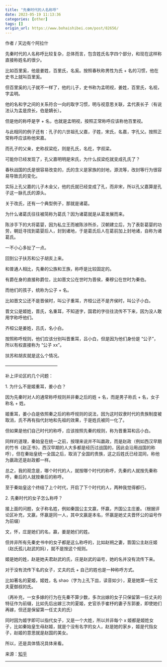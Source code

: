 ```yaml
---
title: "先秦时代的人名称呼"
date: 2023-05-19 11:13:36
categories: [other]
tags: []
origin_url: https://www.bohaishibei.com/post/82656/
---
```

[](https://smms.app/image/en3p1U9BoZwYR2r)

作者 / 天边有个阿拉什

先秦时代的人名称呼比较复杂，总体而言，包含姓氏名字四个部分，和现在这样称直接称姓名的很少。

比如百里奚，他是姜姓，百里氏，名奚。按照春秋称男性为氏 + 名的习惯，他在史书上就叫百里奚。

但百里奚的儿子就不一样了，他的儿子，史书称为孟明视，姜姓，百里氏，名视，字孟明。

他的名和字之间的关系符合一向的取字习惯，明与视意思关联，孟代表长子（有说法认为孟是庶长，伯是嫡长）。

但是他的称呼是字 + 名，也就是孟明视，按照正常称呼应该称他百里视。

与此相同的例子还有：孔子的六世祖孔父嘉，子姓，宋氏，名嘉，字孔父。按照正常称呼应该称他宋嘉。

而孔子的父亲，史称叔梁纥，则是孔氏，名纥，字叔梁。

可能你已经发现了，孔父嘉明明是宋氏，为什么叔梁纥就变成孔氏了？

春秋战国的氏是很容易改变的，氏的含义是家族的封地，源流等，改封等行为很容易导致氏的变化。

实际上孔父嘉的儿子木金父，他的氏就已经变成了孔，而非宋，所以孔父嘉算是孔子这一脉孔氏的源头。

关于改氏，还有一个典型例子，那就是诸葛。

为什么诸葛氏往往被简称为葛氏？因为诸葛就是从葛发展而来。

陈涉手下的大将葛婴，因为私立王而被陈涉所杀，汉朝建立后，为了表彰葛婴的功劳，朝廷寻找到葛婴后人，封到诸地，于是葛氏后人在葛前加上封地诸，自称为诸葛氏。

一不小心多扯了一点。

回到公子扶苏和公子胡亥上来。

和普通人相比，先秦的公族和王族，称呼是比较固定的。

有爵在身的直接称爵位，比如晋文公在世时为晋侯，秦穆公在世时为秦伯。

而他们的孩子，统称为公子 + 名。

比如晋文公还不是晋侯时，叫公子重耳，齐桓公还不是齐侯时，叫公子小白。

晋文公是姬姓，晋氏，名重耳，不知道字，国君的字往往流传不下来，因为没人敢用字称呼他们。

齐桓公是姜姓，吕氏，名小白。

按照称呼规则，他们应该分别叫晋重耳，吕小白，但是因为他们身份是 “公子”，所以有权直接称为 “公子 xx”。

扶苏和胡亥就是这么个情况。

————————————

补上评论区的几个问题：

1\. 为什么不是姬重耳，姜小白？

因为先秦时对人的通常称呼规则并非秦之后的姓 + 名，而是男子称氏 + 名，女子称名 + 姓。

姬重耳，姜小白是依照秦之后的称呼规则的说法，因为这时奴隶时代的贵族制度被取消，氏不再有指代封地和先祖的效果，于是姓氏被同一化了。

但如果是他们自己时代的称呼，应该按照先秦的规则，称为晋重耳和吕小白。

同样的道理，秦始皇在统一之前，按理来说并不叫嬴政，而是赵政（例如西汉早期的竹书《赵正书》，西汉早期的人大多都是经历过战国的，因此会沿用战国的称呼），但在秦始皇统一全国之后，取消了全国的贵族，这之后姓氏已经混同，称他为嬴政还是赵政都一样。

总之，我的观念是，哪个时代的人，就按哪个时代的称呼，先秦的人就按先秦称呼，秦后的人就按秦后的称呼。

至于秦始皇这个终结了上个时代，开启了下个时代的人，两种我觉得都行。

2\. 先秦时代的女子怎么称呼？

接上面的问题，女子称名姓，例如秦国公主文嬴，怀嬴，齐国公主庄姜。（根据评论区补充，文嬴，怀嬴是同一人，其中文嬴是本名，怀嬴是她丈夫晋怀公的谥号作为前缀）

文，怀，庄是她们的名，嬴，姜是她们的姓。

但并非所有先秦史书中的女子都是这么称呼的，比如赵朔之妻，晋国公主赵庄姬（赵氏孤儿赵武的妈），就不是按这个规则。

姬是她的姓，赵是她夫君赵武的氏，庄是赵武的谥号，她的名并没有流传下来。

对于没有流传下名的女子，丈夫的氏 + 自己的姓也是一种称呼方式。

比如著名的夏姬，姬姓，名 shao（字为上孔下皿，读音如少），夏是她第一任丈夫夏御叔的氏。

（再补充，一女多嫁的行为在先秦不算少数，多次出嫁的女子只保留第一任丈夫的特征作为前缀，比如先后出嫁三次的夏姬，史官杀手崔杼的妻子东郭姜，即使她们再嫁，但还是保留第一任丈夫的氏）

同时因为姬字即可以指代女子，又是一个大姓，所以并非每个 x 姬都是姬姓女子，比如秦始皇生母赵姬，就是个没有名字的女人，赵是她的家乡，姬是代指女子，赵姬的意思就是赵国的美女。

所以，还是具体情况具体来看。

来源：[知乎](https://daily.zhihu.com/story/9761504)

* * *
    